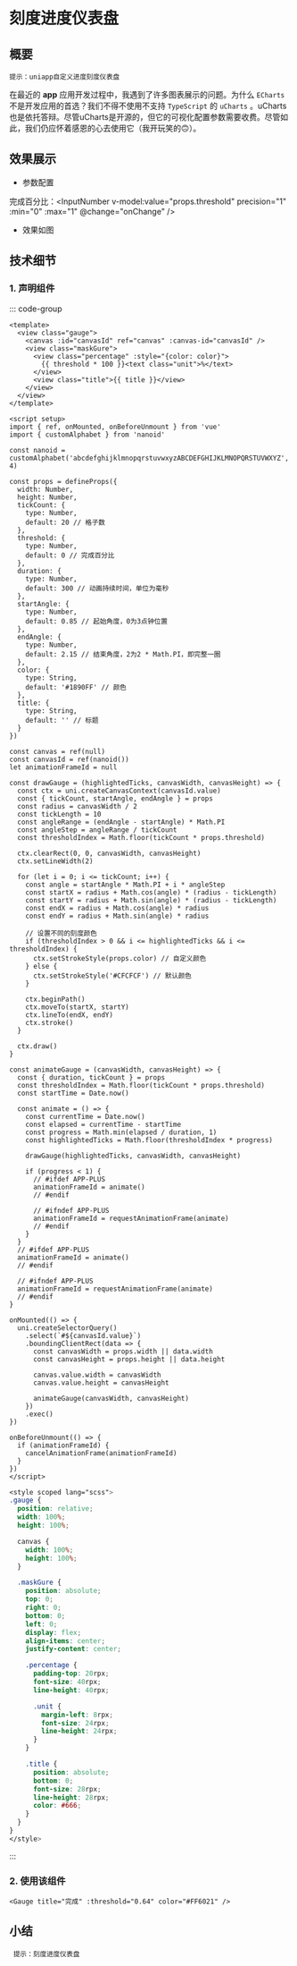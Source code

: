 # 刻度进度仪表盘

## 概要
`提示：uniapp自定义进度刻度仪表盘`

在最近的 **app** 应用开发过程中，我遇到了许多图表展示的问题。为什么 `ECharts` 不是开发应用的首选？我们不得不使用不支持 `TypeScript` 的 `uCharts` 。uCharts也是依托答辩。尽管uCharts是开源的，但它的可视化配置参数需要收费。尽管如此，我们仍应怀着感恩的心去使用它（我开玩笑的🙃）。

## 效果展示
* 参数配置

完成百分比：<InputNumber v-model:value="props.threshold" precision="1" :min="0" :max="1" @change="onChange" />

* 效果如图
<view class="gauge">
  <canvas :id="canvasId" ref="canvas" :canvas-id="canvasId" />
  <view class="maskGure">
    <view class="percentage" :style="{color: props.color}">
      {{ props.threshold * 100 }}<text class="unit">%</text>
    </view>
    <view class="title">{{ props.title }}</view>
  </view>
</view>

<script setup>
import { ref, onMounted, onBeforeUnmount, unref, nextTick } from 'vue'
import { customAlphabet } from 'nanoid'

const nanoid = customAlphabet('abcdefghijklmnopqrstuvwxyzABCDEFGHIJKLMNOPQRSTUVWXYZ', 4)

const props = ref({
  width: Number,
  height: Number,
  tickCount:  20, // 格子数,
  threshold: 0.5, // 完成百分比
  duration: 300, // 动画持续时间，单位为毫秒
  startAngle: 0.85, // 起始角度，0为3点钟位置
  endAngle: 2.15, // 结束角度，2为2 * Math.PI，即完整一圈
  color: '#1890FF', // 颜色
  title: '完成度', // 标题
})


const canvas = ref(null)
const canvasId = ref(nanoid())
let animationFrameId = null

const drawGauge = (highlightedTicks, canvasWidth, canvasHeight) => {
  const ctx = canvas.value.getContext('2d')
  const { tickCount, startAngle, endAngle, threshold, color } = unref(props)
  const radius = canvasWidth / 2
  const tickLength = 10
  const angleRange = (endAngle - startAngle) * Math.PI
  const angleStep = angleRange / tickCount
  const thresholdIndex = Math.floor(tickCount * threshold)

  ctx.clearRect(0, 0, canvasWidth, canvasHeight)
  ctx.lineWidth = 2

  for (let i = 0; i <= tickCount; i++) {
    const angle = startAngle * Math.PI + i * angleStep
    const startX = radius + Math.cos(angle) * (radius - tickLength)
    const startY = radius + Math.sin(angle) * (radius - tickLength)
    const endX = radius + Math.cos(angle) * radius
    const endY = radius + Math.sin(angle) * radius

    // 设置不同的刻度颜色
    if (thresholdIndex > 0 && i <= highlightedTicks && i <= thresholdIndex) {
      ctx.strokeStyle = color // 自定义颜色
    } else {
      ctx.strokeStyle = '#CFCFCF' // 默认颜色
    }

    ctx.beginPath()
    ctx.moveTo(startX, startY)
    ctx.lineTo(endX, endY)
    ctx.stroke()
  }
}

const animateGauge = (canvasWidth, canvasHeight) => {
  const { duration, tickCount, threshold } = unref(props)
  const thresholdIndex = Math.floor(tickCount * threshold)
  const startTime = Date.now()

  const animate = () => {
    const currentTime = Date.now()
    const elapsed = currentTime - startTime
    const progress = Math.min(elapsed / duration, 1)
    const highlightedTicks = Math.floor(thresholdIndex * progress)

    drawGauge(highlightedTicks, canvasWidth, canvasHeight)

    if (progress < 1) {
      animationFrameId = requestAnimationFrame(animate)
    }
  }

  animationFrameId = requestAnimationFrame(animate)
}

const onChange = (s) => {
  nextTick(() => {
    animateGauge(240 / 2, 195 / 2)
  })
}

onMounted(() => {
  const canvasElement = canvas.value
  const canvasWidth = 240 / 2 || canvasElement.clientWidth
  const canvasHeight = 195 / 2 || canvasElement.clientHeight

  canvasElement.width = canvasWidth
  canvasElement.height = canvasHeight

  animateGauge(canvasWidth, canvasHeight)
})

onBeforeUnmount(() => {
  if (animationFrameId) {
    cancelAnimationFrame(animationFrameId)
  }
})
</script>
<style scoped lang="scss">
.gauge {
  position: relative;

  canvas {
    margin: auto;
  }

  .maskGure {
    position: absolute;
    top: 0;
    right: 0;
    bottom: 0;
    left: 0;
    display: flex;
    align-items: center;
    justify-content: center;

    .percentage {
      padding-top: 20rpx;
      font-size: 40rpx;
      line-height: 40rpx;

      .unit {
        margin-left: 8rpx;
        font-size: 24rpx;
        line-height: 24rpx;
      }
    }

    .title {
      position: absolute;
      bottom: 0;
      font-size: 28rpx;
      line-height: 28rpx;
      color: #666;
    }
  }
}
</style>


## 技术细节
### 1. 声明组件
::: code-group
```vue [template]
<template>
  <view class="gauge">
    <canvas :id="canvasId" ref="canvas" :canvas-id="canvasId" />
    <view class="maskGure">
      <view class="percentage" :style="{color: color}">
        {{ threshold * 100 }}<text class="unit">%</text>
      </view>
      <view class="title">{{ title }}</view>
    </view>
  </view>
</template>

<script setup>
import { ref, onMounted, onBeforeUnmount } from 'vue'
import { customAlphabet } from 'nanoid'

const nanoid = customAlphabet('abcdefghijklmnopqrstuvwxyzABCDEFGHIJKLMNOPQRSTUVWXYZ', 4)

const props = defineProps({
  width: Number,
  height: Number,
  tickCount: {
    type: Number,
    default: 20 // 格子数
  },
  threshold: {
    type: Number,
    default: 0 // 完成百分比
  },
  duration: {
    type: Number,
    default: 300 // 动画持续时间，单位为毫秒
  },
  startAngle: {
    type: Number,
    default: 0.85 // 起始角度，0为3点钟位置
  },
  endAngle: {
    type: Number,
    default: 2.15 // 结束角度，2为2 * Math.PI，即完整一圈
  },
  color: {
    type: String,
    default: '#1890FF' // 颜色
  },
  title: {
    type: String,
    default: '' // 标题
  }
})

const canvas = ref(null)
const canvasId = ref(nanoid())
let animationFrameId = null

const drawGauge = (highlightedTicks, canvasWidth, canvasHeight) => {
  const ctx = uni.createCanvasContext(canvasId.value)
  const { tickCount, startAngle, endAngle } = props
  const radius = canvasWidth / 2
  const tickLength = 10
  const angleRange = (endAngle - startAngle) * Math.PI
  const angleStep = angleRange / tickCount
  const thresholdIndex = Math.floor(tickCount * props.threshold)

  ctx.clearRect(0, 0, canvasWidth, canvasHeight)
  ctx.setLineWidth(2)

  for (let i = 0; i <= tickCount; i++) {
    const angle = startAngle * Math.PI + i * angleStep
    const startX = radius + Math.cos(angle) * (radius - tickLength)
    const startY = radius + Math.sin(angle) * (radius - tickLength)
    const endX = radius + Math.cos(angle) * radius
    const endY = radius + Math.sin(angle) * radius

    // 设置不同的刻度颜色
    if (thresholdIndex > 0 && i <= highlightedTicks && i <= thresholdIndex) {
      ctx.setStrokeStyle(props.color) // 自定义颜色
    } else {
      ctx.setStrokeStyle('#CFCFCF') // 默认颜色
    }

    ctx.beginPath()
    ctx.moveTo(startX, startY)
    ctx.lineTo(endX, endY)
    ctx.stroke()
  }

  ctx.draw()
}

const animateGauge = (canvasWidth, canvasHeight) => {
  const { duration, tickCount } = props
  const thresholdIndex = Math.floor(tickCount * props.threshold)
  const startTime = Date.now()

  const animate = () => {
    const currentTime = Date.now()
    const elapsed = currentTime - startTime
    const progress = Math.min(elapsed / duration, 1)
    const highlightedTicks = Math.floor(thresholdIndex * progress)

    drawGauge(highlightedTicks, canvasWidth, canvasHeight)

    if (progress < 1) {
      // #ifdef APP-PLUS
      animationFrameId = animate()
      // #endif

      // #ifndef APP-PLUS
      animationFrameId = requestAnimationFrame(animate)
      // #endif
    }
  }
  // #ifdef APP-PLUS
  animationFrameId = animate()
  // #endif

  // #ifndef APP-PLUS
  animationFrameId = requestAnimationFrame(animate)
  // #endif
}

onMounted(() => {
  uni.createSelectorQuery()
    .select(`#${canvasId.value}`)
    .boundingClientRect(data => {
      const canvasWidth = props.width || data.width
      const canvasHeight = props.height || data.height

      canvas.value.width = canvasWidth
      canvas.value.height = canvasHeight

      animateGauge(canvasWidth, canvasHeight)
    })
    .exec()
})

onBeforeUnmount(() => {
  if (animationFrameId) {
    cancelAnimationFrame(animationFrameId)
  }
})
</script>
```
```scss
<style scoped lang="scss">
.gauge {
  position: relative;
  width: 100%;
  height: 100%;

  canvas {
    width: 100%;
    height: 100%;
  }

  .maskGure {
    position: absolute;
    top: 0;
    right: 0;
    bottom: 0;
    left: 0;
    display: flex;
    align-items: center;
    justify-content: center;

    .percentage {
      padding-top: 20rpx;
      font-size: 40rpx;
      line-height: 40rpx;

      .unit {
        margin-left: 8rpx;
        font-size: 24rpx;
        line-height: 24rpx;
      }
    }

    .title {
      position: absolute;
      bottom: 0;
      font-size: 28rpx;
      line-height: 28rpx;
      color: #666;
    }
  }
}
</style>
```
:::

### 2. 使用该组件
```vue
<Gauge title="完成" :threshold="0.64" color="#FF6021" />
```

## 小结
` 提示：刻度进度仪表盘`